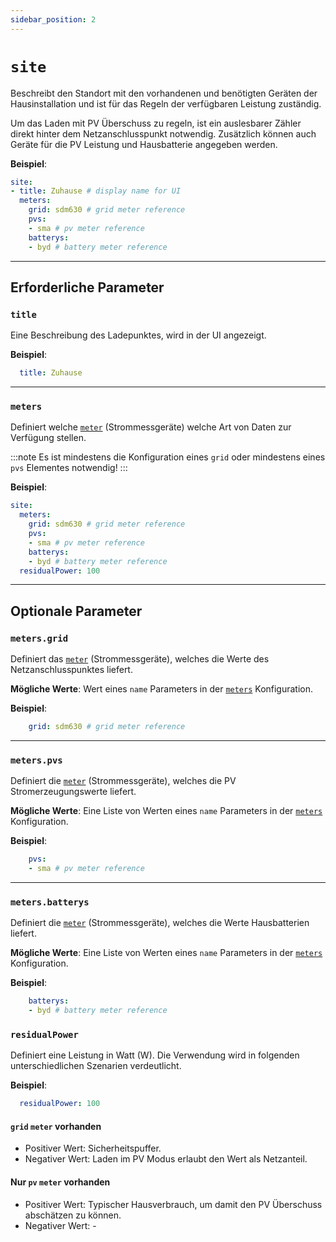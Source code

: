 ```yaml
---
sidebar_position: 2
---
```


# `site`

Beschreibt den Standort mit den vorhandenen und benötigten Geräten der Hausinstallation und ist für das Regeln der verfügbaren Leistung zuständig.

Um das Laden mit PV Überschuss zu regeln, ist ein auslesbarer Zähler direkt hinter dem Netzanschlusspunkt notwendig. Zusätzlich können auch Geräte für die PV Leistung und Hausbatterie angegeben werden.

**Beispiel**:

```yaml
site:
- title: Zuhause # display name for UI
  meters:
    grid: sdm630 # grid meter reference
    pvs: 
    - sma # pv meter reference
    batterys:
    - byd # battery meter reference
```

---

## Erforderliche Parameter

### `title`

Eine Beschreibung des Ladepunktes, wird in der UI angezeigt.

**Beispiel**:

```yaml
  title: Zuhause
```

---

### `meters`

Definiert welche [`meter`](meters) (Strommessgeräte) welche Art von Daten zur Verfügung stellen.

:::note
Es ist mindestens die Konfiguration eines `grid` oder mindestens eines `pvs` Elementes notwendig!
:::

**Beispiel**:

```yaml
site:
  meters:
    grid: sdm630 # grid meter reference
    pvs: 
    - sma # pv meter reference
    batterys: 
    - byd # battery meter reference
  residualPower: 100
```

---

## Optionale Parameter

### `meters.grid`

Definiert das [`meter`](meters) (Strommessgeräte), welches die Werte des Netzanschlusspunktes liefert.

**Mögliche Werte**: Wert eines `name` Parameters in der [`meters`](#meters) Konfiguration.

**Beispiel**:

```yaml
    grid: sdm630 # grid meter reference
```

---

### `meters.pvs`

Definiert die [`meter`](meters) (Strommessgeräte), welches die PV Stromerzeugungswerte liefert.

**Mögliche Werte**: Eine Liste von Werten eines `name` Parameters in der [`meters`](#meters) Konfiguration.

**Beispiel**:

```yaml
    pvs: 
    - sma # pv meter reference
```

---

### `meters.batterys`

Definiert die [`meter`](meters) (Strommessgeräte), welches die Werte Hausbatterien liefert.

**Mögliche Werte**: Eine Liste von Werten eines `name` Parameters in der [`meters`](#meters) Konfiguration.

**Beispiel**:

```yaml
    batterys: 
    - byd # battery meter reference
```

### `residualPower`

Definiert eine Leistung in Watt (W). Die Verwendung wird in folgenden unterschiedlichen Szenarien verdeutlicht.

**Beispiel**:

```yaml
  residualPower: 100
```

#### `grid` `meter` vorhanden

- Positiver Wert: Sicherheitspuffer.
- Negativer Wert: Laden im PV Modus erlaubt den Wert als Netzanteil.

#### Nur `pv` `meter` vorhanden

- Positiver Wert: Typischer Hausverbrauch, um damit den PV Überschuss abschätzen zu können.
- Negativer Wert: -
